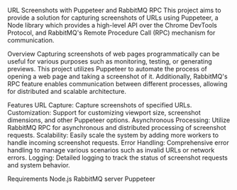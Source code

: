 URL Screenshots with Puppeteer and RabbitMQ RPC
This project aims to provide a solution for capturing screenshots of URLs using Puppeteer, a Node library which provides a high-level API over the Chrome DevTools Protocol, and RabbitMQ's Remote Procedure Call (RPC) mechanism for communication.

Overview
Capturing screenshots of web pages programmatically can be useful for various purposes such as monitoring, testing, or generating previews. This project utilizes Puppeteer to automate the process of opening a web page and taking a screenshot of it. Additionally, RabbitMQ's RPC feature enables communication between different processes, allowing for distributed and scalable architecture.

Features
URL Capture: Capture screenshots of specified URLs.
Customization: Support for customizing viewport size, screenshot dimensions, and other Puppeteer options.
Asynchronous Processing: Utilize RabbitMQ RPC for asynchronous and distributed processing of screenshot requests.
Scalability: Easily scale the system by adding more workers to handle incoming screenshot requests.
Error Handling: Comprehensive error handling to manage various scenarios such as invalid URLs or network errors.
Logging: Detailed logging to track the status of screenshot requests and system behavior.

Requirements
Node.js
RabbitMQ server
Puppeteer
